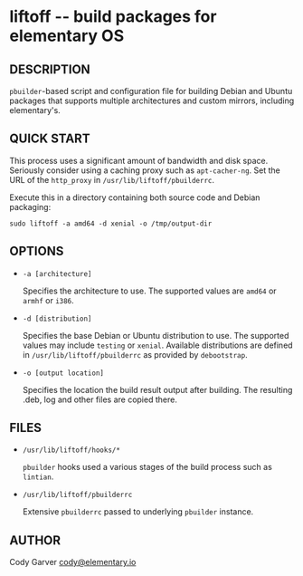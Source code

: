 liftoff -- build packages for elementary OS
=

## DESCRIPTION

`pbuilder`-based script and configuration file for building Debian and Ubuntu packages that supports multiple architectures and custom mirrors, including elementary's.

## QUICK START

This process uses a significant amount of bandwidth and disk space. Seriously consider using a caching proxy such as `apt-cacher-ng`. Set the URL of the `http_proxy` in `/usr/lib/liftoff/pbuilderrc`.

Execute this in a directory containing both source code and Debian packaging:

    sudo liftoff -a amd64 -d xenial -o /tmp/output-dir

## OPTIONS

*   `-a [architecture]`

    Specifies the architecture to use. The supported values are `amd64` or `armhf` or `i386`.

*   `-d [distribution]`

    Specifies the base Debian or Ubuntu distribution to use.
    The supported values may include `testing` or `xenial`.
    Available distributions are defined in `/usr/lib/liftoff/pbuilderrc` as provided by `debootstrap`.

*   `-o [output location]`

    Specifies the location the build result output after building.
    The resulting .deb, log and other files are copied there.

## FILES

*   `/usr/lib/liftoff/hooks/*`

    `pbuilder` hooks used a various stages of the build process such as `lintian`.

*   `/usr/lib/liftoff/pbuilderrc`

    Extensive `pbuilderrc` passed to underlying `pbuilder` instance.

## AUTHOR

Cody Garver <cody@elementary.io>

